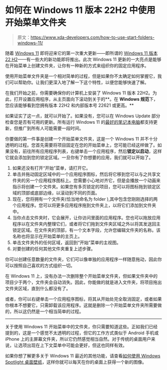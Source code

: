 # 如何在 Windows 11 版本 22H2 中使用开始菜单文件夹

> 原文：<https://www.xda-developers.com/how-to-use-start-folders-windows-11/>

随着 [Windows 11](https://www.xda-developers.com/windows-11/) 即将迎来它的第一次重大更新——即所谓的 [Windows 11 版本 22 H2](https://www.xda-developers.com/windows-11-22h2/)——有一些大的新功能即将推出。此次 Windows 11 更新的一大亮点是能够在开始菜单上创建文件夹，让你有一种新的方式来组织你的固定应用程序。

使用开始菜单文件夹是一个相对简单的过程，但是如果你不太确定如何掌握它，我们可以帮助你。让我们更深入地了解一下这个特性，以便您能够快速了解。

在我们开始之前，你需要确保你的计算机上安装了 Windows 11 版本 22H2。为此，打开设置应用程序，从主页面向下滚动到关于的**。在 **Windows 规范**下，您应该能够看到您拥有版本 22H2 和内部版本号 22621 或更高。**

如果证实了这一点，就可以开始了。如果没有，您可以在 Windows Update 部分检查您是否有可用的更新。所有运行 Windows 11 的[最好的笔记本电脑](https://www.xda-developers.com/best-laptops/)都支持更新，但推广到所有人可能需要一段时间。

你要做的第一件事是创建一个开始菜单文件夹，这是一个 Windows 11 并不十分透明的过程。您首先需要将项目固定在您的开始菜单上，您可能已经这样做了。如果没有，前往所有应用程序列表，右键单击一个应用程序，然后**锁定以启动**，这样它就会添加到您的锁定区域。一旦你有了你想要的应用，我们就可以开始了。

1.  如果还没有打开“开始”菜单，请打开它。
2.  单击并拖动固定区域中的一个应用程序图标，然后将它移到您可以与之共享文件夹的另一个应用程序图标上。您需要小心地对齐它，但是会播放一个动画来指示将创建一个文件夹。如果您有多页锁定的项目，您可以将图标拖到锁定区域的顶部或底部边缘，以滚动到不同的页面。
3.  现在，您将拥有一个文件夹(恰当地命名为 folder ),其中包含您刚刚选择的两个应用程序。您可以将更多应用程序拖到文件夹上，以将它们添加到文件夹中。
4.  当你点击文件夹时，它会展开，让你访问里面的应用程序。您也可以拖放应用程序以在文件夹内整理它们，或者将它们拖到文件夹区域之外以将其发送回主锁定区域。在文件夹的顶部，有一个文本字段，允许您编辑文件夹的名称。该名称也将显示在开始菜单的主页上。
5.  单击文件夹外的任何区域，返回到“开始”菜单的主视图。
6.  对要创建的任何其他文件夹重复上述步骤。

你可以创建任意数量的文件夹，它们可以像单独的应用程序一样随意拖动，因此你可以按照自己喜欢的方式组织一切。

在 Windows 11 上，没有办法一次删除整个开始菜单文件夹，但如果文件夹中的项目少于两个，文件夹会自动消失。因此，你能做的就是进入文件夹，将项目拖出文件夹区域，直到什么都没有了。

或者，你可以右键单击一个应用程序图标，将其从开始处完全取消固定，或者如果你根本不想要它，只需卸载该应用程序。这就是删除一个开始菜单文件夹所需要做的，所以这仍然是一个相当简单的过程。

* * *

关于使用 Windows 11 开始菜单中的文件夹，你只需要知道这些。正如我们已经提到的，这是一个感觉不太透明的过程，但它的工作方式类似于 Android 手机或 iPhone 上的主屏幕文件夹，所以它仍然感觉相当自然。对于传统的桌面用户来说，让选项出现在上下文菜单中可能会更好，但这也同样有效。

如果你想了解更多关于 Windows 11 最近的其他功能，请查看[如何使用 Windows Spotlight 桌面壁纸](https://www.xda-developers.com/how-to-enable-windows-spotlight-wallpaper-windows-11/)，这样你就可以每天在你的桌面上获得一个新的图像。